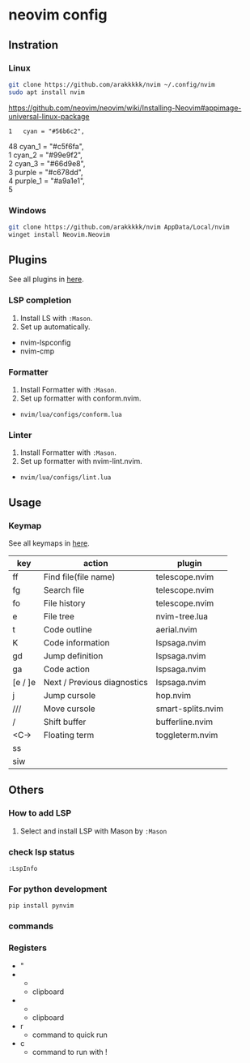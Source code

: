 # neovim config
## Instration
### Linux
```sh
git clone https://github.com/arakkkkk/nvim ~/.config/nvim
sudo apt install nvim
```

https://github.com/neovim/neovim/wiki/Installing-Neovim#appimage-universal-linux-package
                                                                                                                                                               
    1   cyan = "#56b6c2",                                                                                                                                                                                                                                     
  48    cyan_1 = "#c5f6fa",                                                                                                                                                                                                                                   
    1   cyan_2 = "#99e9f2",                                                                                                                                                                                                                                   
    2   cyan_3 = "#66d9e8",                                                                                                                                                                                                                                   
    3   purple = "#c678dd",                                                                                                                                                                                                                                   
    4   purple_1 = "#a9a1e1",                                                                                                                                                                                                                                 
    5                                                                                                                 
### Windows
```sh
git clone https://github.com/arakkkkk/nvim AppData/Local/nvim
winget install Neovim.Neovim
```

## Plugins
See all plugins in [here](lua/core/plugins.lua).

### LSP completion
1. Install LS with `:Mason`.
2. Set up automatically.
- nvim-lspconfig
- nvim-cmp
### Formatter
1. Install Formatter with `:Mason`.
2. Set up formatter with conform.nvim.
- `nvim/lua/configs/conform.lua`
### Linter
1. Install Formatter with `:Mason`.
2. Set up formatter with nvim-lint.nvim.
- `nvim/lua/configs/lint.lua`

## Usage
### Keymap
See all keymaps in [here](lua/core/mappings.lua).

| key                     | action                      | plugin            |
| ----------------------- | --------------------------- | ----------------- |
| <leader>ff              | Find file(file name)        | telescope.nvim    |
| <leader>fg              | Search file                 | telescope.nvim    |
| <leader>fo              | File history                | telescope.nvim    |
| <leader>e               | File tree                   | nvim-tree.lua     |
| <leader>t               | Code outline                | aerial.nvim       |
| K                       | Code information            | lspsaga.nvim      |
| gd                      | Jump definition             | lspsaga.nvim      |
| ga                      | Code action                 | lspsaga.nvim      |
| [e / ]e                 | Next / Previous diagnostics | lspsaga.nvim      |
| <leader>j               | Jump cursole                | hop.nvim          |
| <C-h>/<C-j>/<C-k>/<C-l> | Move cursole                | smart-splits.nvim |
| <S-h>/<S-l>             | Shift buffer                | bufferline.nvim   |
| <C-\>                   | Floating term               | toggleterm.nvim   |
| ss                      |                             |                   |
| siw                     |                             |                   |

## Others
### How to add LSP
1. Select and install LSP with Mason by `:Mason`
### check lsp status
`:LspInfo`

### For python development
```
pip install pynvim
```

### commands

### Registers
- "
- *
  - clipboard
- +
  - clipboard
- r
  - command to quick run
- c
  - command to run with !
